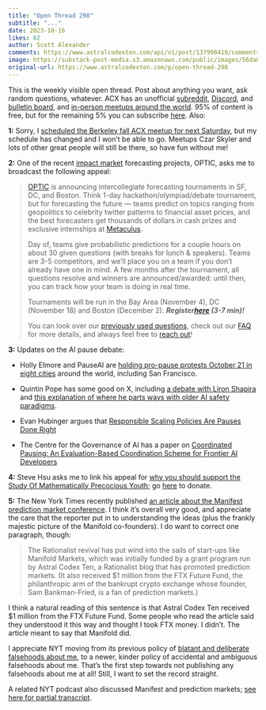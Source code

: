 ```yaml
---
title: "Open Thread 298"
subtitle: "..."
date: 2023-10-16
likes: 62
author: Scott Alexander
comments: https://www.astralcodexten.com/api/v1/post/137998410/comments?&all_comments=true
image: https://substack-post-media.s3.amazonaws.com/public/images/56da6793-a950-4ad1-8a76-4895515023da_496x341.png
original-url: https://www.astralcodexten.com/p/open-thread-298
---
```

This is the weekly visible open thread. Post about anything you want, ask random questions, whatever. ACX has an unofficial [subreddit](https://www.reddit.com/r/slatestarcodex/), [Discord](https://discord.gg/RTKtdut), and [bulletin board](https://www.datasecretslox.com/index.php), and [in-person meetups around the world](https://www.lesswrong.com/community?filters%5B0%5D=SSC). 95% of content is free, but for the remaining 5% you can subscribe [here](https://astralcodexten.substack.com/subscribe?). Also:

**1:** Sorry, I [scheduled the Berkeley fall ACX meetup for next Saturday](/p/meetups-everywhere-2023-times-and), but my schedule has changed and I won’t be able to go. Meetups Czar Skyler and lots of other great people will still be there, so have fun without me!

**2:** One of the recent [impact market](/p/impact-market-mini-grants-results) forecasting projects, OPTIC, asks me to broadcast the following appeal:

> [OPTIC](https://www.opticforecasting.com/) is announcing intercollegiate forecasting tournaments in SF, DC, and Boston. Think 1-day hackathon/olympiad/debate tournament, but for forecasting the future — teams predict on topics ranging from geopolitics to celebrity twitter patterns to financial asset prices, and the best forecasters get thousands of dollars in cash prizes and exclusive internships at [Metaculus](http://metaculus.com/).
> 
> Day of, teams give probabilistic predictions for a couple hours on about 30 given questions (with breaks for lunch & speakers). Teams are 3-5 competitors, and we’ll place you on a team if you don’t already have one in mind. A few months after the tournament, all questions resolve and winners are announced/awarded: until then, you can track how your team is doing in real time.
> 
> Tournaments will be run in the Bay Area (November 4), DC (November 18) and Boston (December 2).  _**Register[here](http://bit.ly/opticf23registrationform) (3-7 min)!**_
> 
> You can look over our [previously used questions](https://www.notion.so/Spring-2023-Questions-6b44ec1dca65410086c98151665b1470?pvs=21), check out our [FAQ](https://www.opticforecasting.com/faq) for more details, and always feel free to [reach out](http://opticforecasting.com/contact)!

**3:** Updates on the AI pause debate:

  * Holly Elmore and PauseAI are [holding pro-pause protests October 21 in eight cities](https://pauseai.info/2023-oct) around the world, including San Francisco.

  * Quintin Pope has some good on X, including [a debate with Liron Shapira](https://twitter.com/liron/status/1712301462037094770) and [this explanation of where he parts ways with older AI safety paradigms](https://twitter.com/QuintinPope5/status/1709363036849618983).

  * Evan Hubinger argues that [Responsible Scaling Policies Are Pauses Done Right](https://www.lesswrong.com/posts/mcnWZBnbeDz7KKtjJ/rsps-are-pauses-done-right)

  * The Centre for the Governance of AI has a paper on [Coordinated Pausing: An Evaluation-Based Coordination Scheme for Frontier AI Developers](https://www.governance.ai/research-paper/coordinated-pausing-evaluation-based-scheme)




**4:** Steve Hsu asks me to link his appeal for [why you should support the Study Of Mathematically Precocious Youth](https://infoproc.blogspot.com/2023/10/smpy-65-help-support-smpy-longitudinal.html); go [here](https://vanderbilt.alumniq.com/giving/to/mathematicallyprecociousyouth?appealcode=PGW01) to donate.

**5:** The New York Times recently published [an article about the Manifest prediction market conference](https://archive.ph/L0uGq). I think it’s overall very good, and appreciate the care that the reporter put in to understanding the ideas (plus the frankly majestic picture of the Manifold co-founders). I do want to correct one paragraph, though:

> The Rationalist revival has put wind into the sails of start-ups like Manifold Markets, which was initially funded by a grant program run by Astral Codex Ten, a Rationalist blog that has promoted prediction markets. (It also received $1 million from the FTX Future Fund, the philanthropic arm of the bankrupt crypto exchange whose founder, Sam Bankman-Fried, is a fan of prediction markets.)

I think a natural reading of this sentence is that Astral Codex Ten received $1 million from the FTX Future Fund. Some people who read the article said they understood it this way and thought I took FTX money. I didn’t. The article meant to say that Manifold did. 

I appreciate NYT moving from its previous policy of [blatant and deliberate falsehoods about me](/p/statement-on-new-york-times-article), to a newer, kinder policy of accidental and ambiguous falsehoods about me. That’s the first step towards not publishing any falsehoods about me at all! Still, I want to set the record straight.

A related NYT podcast also discussed Manifest and prediction markets; [see here for partial transcript](https://www.lesswrong.com/posts/ADkyxynJaaykteLRt/prediction-markets-covered-in-the-nyt-podcast-hard-fork).
